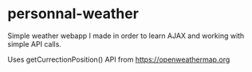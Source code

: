 # personnal-weather
Simple weather webapp I made in order to learn AJAX and working with simple API calls.

Uses getCurrectionPosition()
API from https://openweathermap.org
